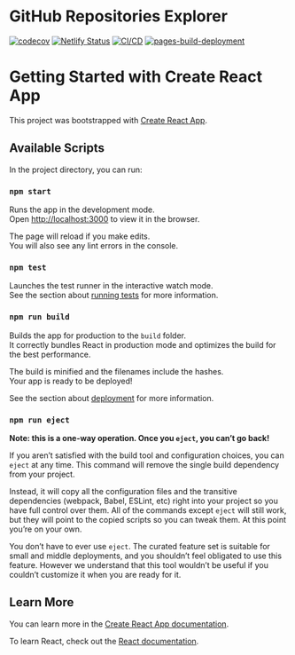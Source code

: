 # GitHub Repositories Explorer

[![codecov](https://codecov.io/gh/brijesh-pant/github-repositories-explorer/branch/main/graph/badge.svg?token=HSWHTETH4U)](https://codecov.io/gh/brijesh-pant/github-repositories-explorer)
[![Netlify Status](https://api.netlify.com/api/v1/badges/3f4229b4-75a9-482f-a675-7858873d3a01/deploy-status)](https://app.netlify.com/sites/capable-crostata-90a9f7/deploys)
[![CI/CD](https://github.com/brijesh-pant/github-repositories-explorer/actions/workflows/node.js.yml/badge.svg)](https://github.com/brijesh-pant/github-repositories-explorer/actions/workflows/node.js.yml)
[![pages-build-deployment](https://github.com/brijesh-pant/github-repositories-explorer/actions/workflows/pages/pages-build-deployment/badge.svg)](https://github.com/brijesh-pant/github-repositories-explorer/actions/workflows/pages/pages-build-deployment)

# Getting Started with Create React App

This project was bootstrapped with [Create React App](https://github.com/facebook/create-react-app).

## Available Scripts

In the project directory, you can run:

### `npm start`

Runs the app in the development mode.\
Open [http://localhost:3000](http://localhost:3000) to view it in the browser.

The page will reload if you make edits.\
You will also see any lint errors in the console.

### `npm test`

Launches the test runner in the interactive watch mode.\
See the section about [running tests](https://facebook.github.io/create-react-app/docs/running-tests) for more information.

### `npm run build`

Builds the app for production to the `build` folder.\
It correctly bundles React in production mode and optimizes the build for the best performance.

The build is minified and the filenames include the hashes.\
Your app is ready to be deployed!

See the section about [deployment](https://facebook.github.io/create-react-app/docs/deployment) for more information.

### `npm run eject`

**Note: this is a one-way operation. Once you `eject`, you can’t go back!**

If you aren’t satisfied with the build tool and configuration choices, you can `eject` at any time. This command will remove the single build dependency from your project.

Instead, it will copy all the configuration files and the transitive dependencies (webpack, Babel, ESLint, etc) right into your project so you have full control over them. All of the commands except `eject` will still work, but they will point to the copied scripts so you can tweak them. At this point you’re on your own.

You don’t have to ever use `eject`. The curated feature set is suitable for small and middle deployments, and you shouldn’t feel obligated to use this feature. However we understand that this tool wouldn’t be useful if you couldn’t customize it when you are ready for it.

## Learn More

You can learn more in the [Create React App documentation](https://facebook.github.io/create-react-app/docs/getting-started).

To learn React, check out the [React documentation](https://reactjs.org/).
